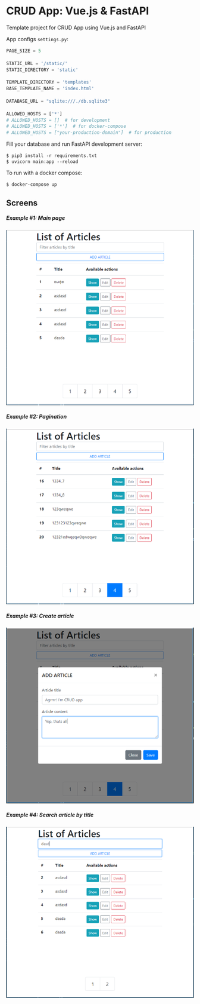 # CRUD App: Vue.js & FastAPI
Template project for CRUD App using Vue.js and FastAPI

App configs `settings.py`:
```python
PAGE_SIZE = 5

STATIC_URL = '/static/'
STATIC_DIRECTORY = 'static'

TEMPLATE_DIRECTORY = 'templates'
BASE_TEMPLATE_NAME = 'index.html'

DATABASE_URL = "sqlite:///./db.sqlite3"

ALLOWED_HOSTS = ['*']
# ALLOWED_HOSTS = []  # for development
# ALLOWED_HOSTS = ['*']  # for docker-compose
# ALLOWED_HOSTS = ["your-production-domain"]  # for production
```

Fill your database and run FastAPI development server:
```
$ pip3 install -r requirements.txt
$ uvicorn main:app --reload
```

To run with a docker compose:
```
$ docker-compose up
```

## Screens
##### Example #1: Main page
![Main page](assets/screen_1.PNG)
##### Example #2: Pagination
![Pagination](assets/screen_2.PNG)
##### Example #3: Create article
![Create article](assets/screen_3.PNG)
##### Example #4: Search article by title
![Search article by title](assets/screen_4.PNG)

